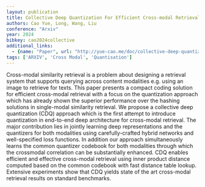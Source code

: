 ```yaml
---
layout: publication
title: Collective Deep Quantization For Efficient Cross-modal Retrieval
authors: Cao Yue, Long, Wang, Liu
conference: "Arxiv"
year: 2024
bibkey: cao2024collective
additional_links:
  - {name: "Paper", url: "http://yue-cao.me/doc/collective-deep-quantization-aaai17.pdf"}
tags: ['ARXIV', 'Cross Modal', 'Quantisation']
---
```

Cross-modal similarity retrieval is a problem about designing a retrieval system that supports querying across content modalities e.g. using an image to retrieve for texts. This paper presents a compact coding solution for efficient cross-modal retrieval with a focus on the quantization approach which has already shown the superior performance over the hashing solutions in single-modal similarity retrieval. We propose a collective deep quantization (CDQ) approach which is the first attempt to introduce quantization in end-to-end deep architecture for cross-modal retrieval. The major contribution lies in jointly learning deep representations and the quantizers for both modalities using carefully-crafted hybrid networks and well-specified loss functions. In addition our approach simultaneously learns the common quantizer codebook for both modalities through which the crossmodal correlation can be substantially enhanced. CDQ enables efficient and effective cross-modal retrieval using inner product distance computed based on the common codebook with fast distance table lookup. Extensive experiments show that CDQ yields state of the art cross-modal retrieval results on standard benchmarks.
